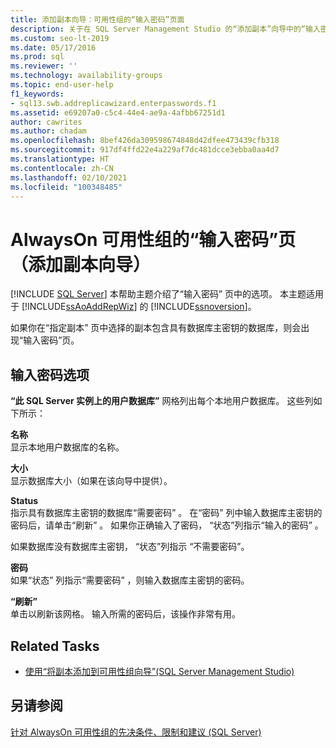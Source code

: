 ```yaml
---
title: 添加副本向导：可用性组的“输入密码”页面
description: 关于在 SQL Server Management Studio 的“添加副本”向导中的“输入密码”页上找到的属性的说明。
ms.custom: seo-lt-2019
ms.date: 05/17/2016
ms.prod: sql
ms.reviewer: ''
ms.technology: availability-groups
ms.topic: end-user-help
f1_keywords:
- sql13.swb.addreplicawizard.enterpasswords.f1
ms.assetid: e69207a0-c5c4-44e4-ae9a-4afbb67251d1
author: cawrites
ms.author: chadam
ms.openlocfilehash: 8bef426da309598674848d42dfee473439cfb318
ms.sourcegitcommit: 917df4ffd22e4a229af7dc481dcce3ebba0aa4d7
ms.translationtype: HT
ms.contentlocale: zh-CN
ms.lasthandoff: 02/10/2021
ms.locfileid: "100348485"
---
```

# <a name="enter-passwords-page-add-replica-wizard-for-always-on-availability-groups"></a>AlwaysOn 可用性组的“输入密码”页（添加副本向导）
[!INCLUDE [SQL Server](../../../includes/applies-to-version/sqlserver.md)]
  本帮助主题介绍了“输入密码”  页中的选项。 本主题适用于 [!INCLUDE[ssAoAddRepWiz](../../../includes/ssaoaddrepwiz-md.md)] 的 [!INCLUDE[ssnoversion](../../../includes/ssnoversion-md.md)]。  
  
 如果你在“指定副本”  页中选择的副本包含具有数据库主密钥的数据库，则会出现“输入密码”页。  
  
## <a name="enter-passwords-options"></a>输入密码选项  
 **“此 SQL Server 实例上的用户数据库”** 网格列出每个本地用户数据库。 这些列如下所示：  
  
 **名称**  
 显示本地用户数据库的名称。  
  
 **大小**  
 显示数据库大小（如果在该向导中提供）。  
  
 **Status**  
 指示具有数据库主密钥的数据库“需要密码”  。 在“密码”  列中输入数据库主密钥的密码后，请单击“刷新”  。 如果你正确输入了密码，  “状态”列指示“输入的密码”  。  
  
 如果数据库没有数据库主密钥，  “状态”列指示  “不需要密码”。  
  
 **密码**  
 如果“状态”  列指示“需要密码”  ，则输入数据库主密钥的密码。  
  
 **“刷新”**  
 单击以刷新该网格。 输入所需的密码后，该操作非常有用。  
  
## <a name="related-tasks"></a>Related Tasks  
  
-   [使用“将副本添加到可用性组向导”(SQL Server Management Studio)](../../../database-engine/availability-groups/windows/use-the-add-replica-to-availability-group-wizard-sql-server-management-studio.md)  
  
## <a name="see-also"></a>另请参阅  
 [针对 AlwaysOn 可用性组的先决条件、限制和建议 (SQL Server)](../../../database-engine/availability-groups/windows/prereqs-restrictions-recommendations-always-on-availability.md)  
  
  
